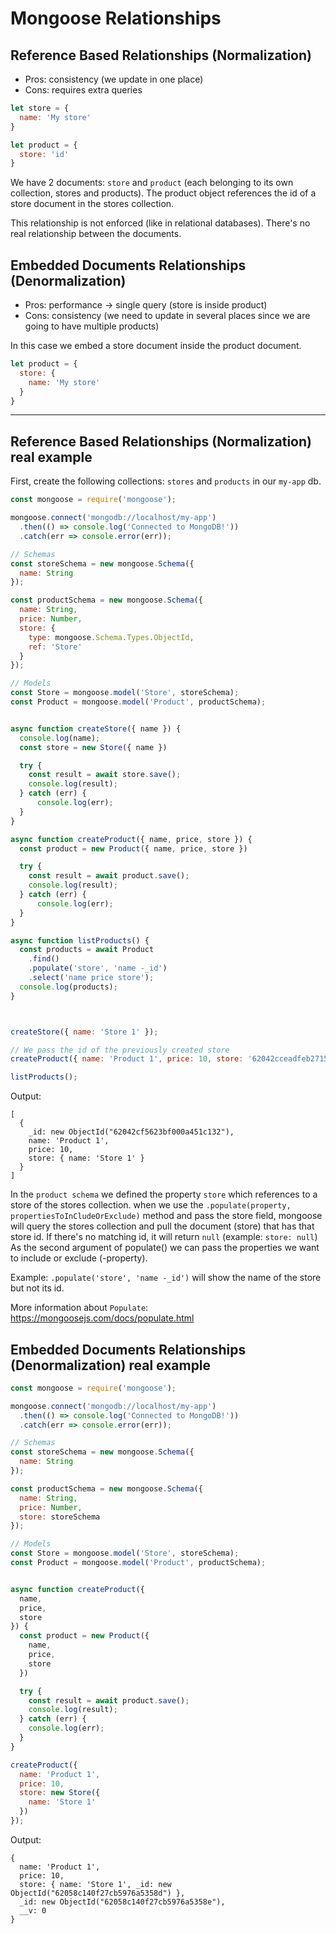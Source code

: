 # Mongoose Relationships

## Reference Based Relationships (Normalization)

* Pros: consistency (we update in one place)
* Cons: requires extra queries

```js
let store = {
  name: 'My store'
}

let product = {
  store: 'id'
}
```

We have 2 documents: `store` and `product` (each belonging to its own collection, stores and products).
The product object references the id of a store document in the stores collection.

This relationship is not enforced (like in relational databases). There's no real relationship between the documents.

## Embedded Documents Relationships (Denormalization)

* Pros: performance -> single query (store is inside product)
* Cons: consistency (we need to update in several places since we are going to have multiple products)

In this case we embed a store document inside the product document. 

```js
let product = {
  store: {
    name: 'My store'
  }
}
```

---

## Reference Based Relationships (Normalization) real example

First, create the following collections: `stores` and `products` in our `my-app` db.

```js
const mongoose = require('mongoose');

mongoose.connect('mongodb://localhost/my-app')
  .then(() => console.log('Connected to MongoDB!'))
  .catch(err => console.error(err));

// Schemas
const storeSchema = new mongoose.Schema({
  name: String
});

const productSchema = new mongoose.Schema({
  name: String,
  price: Number,
  store: {
    type: mongoose.Schema.Types.ObjectId,
    ref: 'Store'
  }
});

// Models
const Store = mongoose.model('Store', storeSchema);
const Product = mongoose.model('Product', productSchema);


async function createStore({ name }) {
  console.log(name);
  const store = new Store({ name })

  try {
    const result = await store.save();
    console.log(result);
  } catch (err) {
      console.log(err);
  }
}

async function createProduct({ name, price, store }) {
  const product = new Product({ name, price, store })

  try {
    const result = await product.save();
    console.log(result);
  } catch (err) {
      console.log(err);
  }
}

async function listProducts() { 
  const products = await Product
    .find()
    .populate('store', 'name -_id')
    .select('name price store');
  console.log(products);
}



createStore({ name: 'Store 1' });

// We pass the id of the previously created store
createProduct({ name: 'Product 1', price: 10, store: '62042cceadfeb2715311639c' });

listProducts();
```

Output:

```
[
  {
    _id: new ObjectId("62042cf5623bf000a451c132"),
    name: 'Product 1',
    price: 10,
    store: { name: 'Store 1' }
  }
]
```

In the `product schema` we defined the property `store` which references to a store of the stores collection.
when we use the `.populate(property, propertiesToInCludeOrExclude)` method and pass the store field, mongoose will query the stores collection and pull the document (store) that has that store id. If there's no matching id, it will return `null` (example: `store: null`)
As the second argument of populate() we can pass the properties we want to include or exclude (-property).

Example: `.populate('store', 'name -_id')` will show the name of the store but not its id.

More information about `Populate`: https://mongoosejs.com/docs/populate.html


## Embedded Documents Relationships (Denormalization) real example

```js
const mongoose = require('mongoose');

mongoose.connect('mongodb://localhost/my-app')
  .then(() => console.log('Connected to MongoDB!'))
  .catch(err => console.error(err));

// Schemas
const storeSchema = new mongoose.Schema({
  name: String
});

const productSchema = new mongoose.Schema({
  name: String,
  price: Number,
  store: storeSchema
});

// Models
const Store = mongoose.model('Store', storeSchema);
const Product = mongoose.model('Product', productSchema);


async function createProduct({
  name,
  price,
  store
}) {
  const product = new Product({
    name,
    price,
    store
  })

  try {
    const result = await product.save();
    console.log(result);
  } catch (err) {
    console.log(err);
  }
}

createProduct({
  name: 'Product 1',
  price: 10,
  store: new Store({
    name: 'Store 1'
  })
});
```

Output:
```
{
  name: 'Product 1',
  price: 10,
  store: { name: 'Store 1', _id: new ObjectId("62058c140f27cb5976a5358d") },
  _id: new ObjectId("62058c140f27cb5976a5358e"),
  __v: 0
}
```